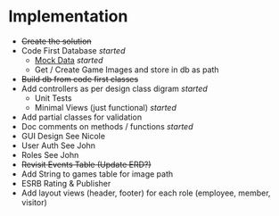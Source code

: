 # Implementation

- ~~Create the solution~~
- Code First Database *started*
  - [Mock Data](http://www.generatedata.com/) *started*
  - Get / Create Game Images and store in db as path
- ~~Build db from code first classes~~
- Add controllers as per design class digram *started*
  - Unit Tests
  - Minimal Views (just functional) *started*
- Add partial classes for validation
- Doc comments on methods / functions *started*
- GUI Design See Nicole
- User Auth See John 
- Roles See John 
- ~~Revisit Events Table (Update ERD?)~~
- Add String to games table for image path
- ESRB Rating & Publisher
- Add layout views (header, footer) for each role (employee, member, visitor)
